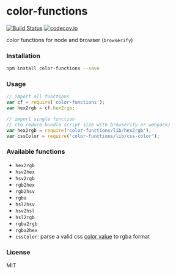 # color-functions

[![Build Status](https://travis-ci.org/wangzuo/color-functions.svg)](https://travis-ci.org/wangzuo/color-functions) [![codecov.io](http://codecov.io/github/wangzuo/color-functions/coverage.svg?branch=master)](http://codecov.io/github/wangzuo/color-functions?branch=master)

color functions for node and browser (`browserify`)

### Installation

```sh
npm install color-functions --save
```

### Usage

```javascript
// import all functions
var cf = require('color-functions');
var hex2rgb = cf.hex2rgb;

// import single function
// (to reduce bundle script size with browserify or webpack)
var hex2rgb = require('color-functions/lib/hex2rgb');
var cssColor = require('color-functions/lib/css-color');
```

### Available functions

* `hex2rgb`
* `hsv2hex`
* `hsv2rgb`
* `rgb2hex`
* `rgb2hsv`
* `rgba`
* `hsl2hsv`
* `hsv2hsl`
* `hsl2rgb`
* `rgba2rgb`
* `rgba2hex`
* `cssColor`: parse a valid css [color value](https://developer.mozilla.org/en/docs/Web/CSS/color_value) to rgba format

### License

MIT
